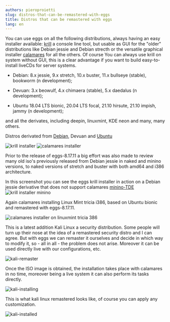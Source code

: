 ```yaml
---
authors: pieroproietti
slug: distros-that-can-be-remastered-with-eggs
title: Distros that can be remastered with eggs
lang: en
---
```


You can use eggs on all the following distributions, always having an easy installer available: [krill](https://penguins-eggs.net/2021/05/08/krill/) a console line tool, but usable as GUI for the "older" distributions like Debian jessie and Debian strecth or the versatile graphical installer [calamares](https://calamares.io/) for all the others. Of course You can always use krill on system without GUI, this is a clear advantage if you want to build easy-to-install liveCDs for server systems.

* Debian: 8.x jessie, 9.x stretch, 10.x buster, 11.x bullseye (stable), bookworm (n development);

* Devuan: 3.x beowulf, 4.x chimaera (stable), 5.x daedalus (n development);

* Ubuntu 18.04 LTS bionic, 20.04 LTS focal, 21.10 hirsute, 21.10 impish, jammy (n development);

and all the derivates, including deepin, linuxmint, KDE neon and many, many others.

Distros derivated from [Debian](https://distrowatch.com/search.php?basedon=Debian#simple), Devuan and [Ubuntu](https://distrowatch.com/search.php?ostype=All&category=All&origin=All&basedon=Ubuntu+%28LTS%29&notbasedon=None&desktop=All&architecture=All&package=All&rolling=All&isosize=All&netinstall=All&language=All&defaultinit=All&status=Active#simple)

![krill installer](/images/krill-installation.png)
![calamares installer](/images/bookworm.jpg)

Prior to the release of eggs-8.17.11 a big effort was also made to review many old iso's previously released from Debian jessie in naked and minino versions, to naked versions of stretch and buster with both amd64 and i386 architecture.

In this screenshot you can see the eggs krill installer in action on a Debian jessie derivative that does not support calamares [minino-TDE](
https://github.com/aosucas499/minino-TDE)
![krill installer minino](/images/minino.png)

Again calamares installing Linux Mint tricia i386, based on Ubuntu bionic and remastered with eggs-8.17.11.

![calamares installer on linuxmint tricia 386](/images/tricia-2021-10-03.png)

This is a latest addition Kali Linux a security distribution. Some people will turn up their nose at the idea of a remastered security distro and I can agree. But with eggs we can remaster it ourselves and decide in which way to modify it, so - all in all - the problem does not arise. Moreover it can be used directly live with our configurations, etc.

![kali-remaster](/images/kali-remastering.png)

Once the ISO image is obtained, the installation takes place with calamares in no time, moreover being a live system it can also perform its tasks directly.

![kali-installing](/images/kali-installing.png)

This is what kali linux remastered looks like, of course you can apply any customization.

![kali-installed](/images/kali-installed.png)
